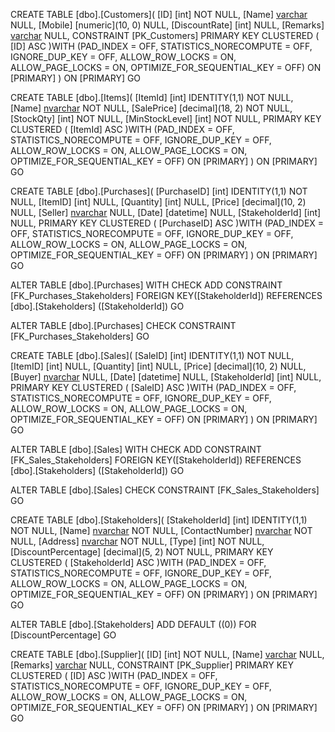 CREATE TABLE [dbo].[Customers](
	[ID] [int] NOT NULL,
	[Name] [varchar](50) NULL,
	[Mobile] [numeric](10, 0) NULL,
	[DiscountRate] [int] NULL,
	[Remarks] [varchar](50) NULL,
 CONSTRAINT [PK_Customers] PRIMARY KEY CLUSTERED 
(
	[ID] ASC
)WITH (PAD_INDEX = OFF, STATISTICS_NORECOMPUTE = OFF, IGNORE_DUP_KEY = OFF, ALLOW_ROW_LOCKS = ON, ALLOW_PAGE_LOCKS = ON, OPTIMIZE_FOR_SEQUENTIAL_KEY = OFF) ON [PRIMARY]
) ON [PRIMARY]
GO

CREATE TABLE [dbo].[Items](
	[ItemId] [int] IDENTITY(1,1) NOT NULL,
	[Name] [nvarchar](100) NOT NULL,
	[SalePrice] [decimal](18, 2) NOT NULL,
	[StockQty] [int] NOT NULL,
	[MinStockLevel] [int] NOT NULL,
PRIMARY KEY CLUSTERED 
(
	[ItemId] ASC
)WITH (PAD_INDEX = OFF, STATISTICS_NORECOMPUTE = OFF, IGNORE_DUP_KEY = OFF, ALLOW_ROW_LOCKS = ON, ALLOW_PAGE_LOCKS = ON, OPTIMIZE_FOR_SEQUENTIAL_KEY = OFF) ON [PRIMARY]
) ON [PRIMARY]
GO

CREATE TABLE [dbo].[Purchases](
	[PurchaseID] [int] IDENTITY(1,1) NOT NULL,
	[ItemID] [int] NULL,
	[Quantity] [int] NULL,
	[Price] [decimal](10, 2) NULL,
	[Seller] [nvarchar](100) NULL,
	[Date] [datetime] NULL,
	[StakeholderId] [int] NULL,
PRIMARY KEY CLUSTERED 
(
	[PurchaseID] ASC
)WITH (PAD_INDEX = OFF, STATISTICS_NORECOMPUTE = OFF, IGNORE_DUP_KEY = OFF, ALLOW_ROW_LOCKS = ON, ALLOW_PAGE_LOCKS = ON, OPTIMIZE_FOR_SEQUENTIAL_KEY = OFF) ON [PRIMARY]
) ON [PRIMARY]
GO

ALTER TABLE [dbo].[Purchases]  WITH CHECK ADD  CONSTRAINT [FK_Purchases_Stakeholders] FOREIGN KEY([StakeholderId])
REFERENCES [dbo].[Stakeholders] ([StakeholderId])
GO

ALTER TABLE [dbo].[Purchases] CHECK CONSTRAINT [FK_Purchases_Stakeholders]
GO


CREATE TABLE [dbo].[Sales](
	[SaleID] [int] IDENTITY(1,1) NOT NULL,
	[ItemID] [int] NULL,
	[Quantity] [int] NULL,
	[Price] [decimal](10, 2) NULL,
	[Buyer] [nvarchar](100) NULL,
	[Date] [datetime] NULL,
	[StakeholderId] [int] NULL,
PRIMARY KEY CLUSTERED 
(
	[SaleID] ASC
)WITH (PAD_INDEX = OFF, STATISTICS_NORECOMPUTE = OFF, IGNORE_DUP_KEY = OFF, ALLOW_ROW_LOCKS = ON, ALLOW_PAGE_LOCKS = ON, OPTIMIZE_FOR_SEQUENTIAL_KEY = OFF) ON [PRIMARY]
) ON [PRIMARY]
GO

ALTER TABLE [dbo].[Sales]  WITH CHECK ADD  CONSTRAINT [FK_Sales_Stakeholders] FOREIGN KEY([StakeholderId])
REFERENCES [dbo].[Stakeholders] ([StakeholderId])
GO

ALTER TABLE [dbo].[Sales] CHECK CONSTRAINT [FK_Sales_Stakeholders]
GO


CREATE TABLE [dbo].[Stakeholders](
	[StakeholderId] [int] IDENTITY(1,1) NOT NULL,
	[Name] [nvarchar](100) NOT NULL,
	[ContactNumber] [nvarchar](20) NOT NULL,
	[Address] [nvarchar](200) NOT NULL,
	[Type] [int] NOT NULL,
	[DiscountPercentage] [decimal](5, 2) NOT NULL,
PRIMARY KEY CLUSTERED 
(
	[StakeholderId] ASC
)WITH (PAD_INDEX = OFF, STATISTICS_NORECOMPUTE = OFF, IGNORE_DUP_KEY = OFF, ALLOW_ROW_LOCKS = ON, ALLOW_PAGE_LOCKS = ON, OPTIMIZE_FOR_SEQUENTIAL_KEY = OFF) ON [PRIMARY]
) ON [PRIMARY]
GO

ALTER TABLE [dbo].[Stakeholders] ADD  DEFAULT ((0)) FOR [DiscountPercentage]
GO


CREATE TABLE [dbo].[Supplier](
	[ID] [int] NOT NULL,
	[Name] [varchar](50) NULL,
	[Remarks] [varchar](100) NULL,
 CONSTRAINT [PK_Supplier] PRIMARY KEY CLUSTERED 
(
	[ID] ASC
)WITH (PAD_INDEX = OFF, STATISTICS_NORECOMPUTE = OFF, IGNORE_DUP_KEY = OFF, ALLOW_ROW_LOCKS = ON, ALLOW_PAGE_LOCKS = ON, OPTIMIZE_FOR_SEQUENTIAL_KEY = OFF) ON [PRIMARY]
) ON [PRIMARY]
GO
